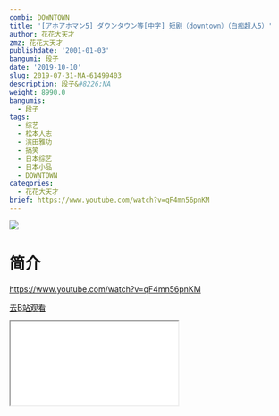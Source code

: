 ```yaml
---
combi: DOWNTOWN
title: '[アホアホマン5] ダウンタウン等[中字] 短剧（downtown）（白痴超人5）'
author: 花花大天才
zmz: 花花大天才
publishdate: '2001-01-03'
bangumi: 段子
date: '2019-10-10'
slug: 2019-07-31-NA-61499403
description: 段子&#8226;NA
weight: 8990.0
bangumis:
  - 段子
tags:
  - 综艺
  - 松本人志
  - 滨田雅功
  - 搞笑
  - 日本综艺
  - 日本小品
  - DOWNTOWN
categories:
  - 花花大天才
brief: https://www.youtube.com/watch?v=qF4mn56pnKM
---
```

![](https://raw.githubusercontent.com/tcgriffith/owaraisite/master/static/tmpimg/5519cd18861668473c851856d4643e2a81e87562.jpg.480.jpg)
# 简介  
https://www.youtube.com/watch?v=qF4mn56pnKM  

[去B站观看](https://www.bilibili.com/video/av61499403/)
<div class ="resp-container"><iframe class="testiframe" src="//player.bilibili.com/player.html?aid=61499403"", scrolling="no", allowfullscreen="true" > </iframe></div> 
